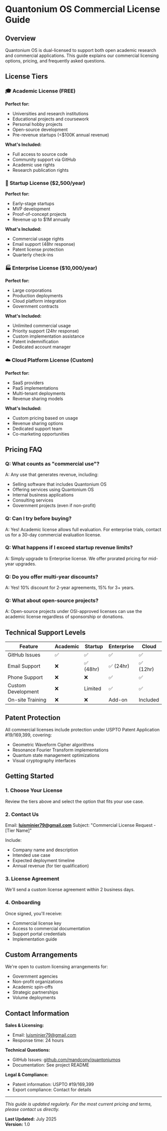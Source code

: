# Quantonium OS Commercial License Guide

## Overview
Quantonium OS is dual-licensed to support both open academic research and commercial applications. This guide explains our commercial licensing options, pricing, and frequently asked questions.

## License Tiers

### 🎓 Academic License (FREE)
**Perfect for:**
- Universities and research institutions
- Educational projects and coursework
- Personal hobby projects
- Open-source development
- Pre-revenue startups (<$100K annual revenue)

**What's Included:**
- Full access to source code
- Community support via GitHub
- Academic use rights
- Research publication rights

### 🏢 Startup License ($2,500/year)
**Perfect for:**
- Early-stage startups
- MVP development
- Proof-of-concept projects
- Revenue up to $1M annually

**What's Included:**
- Commercial usage rights
- Email support (48hr response)
- Patent license protection
- Quarterly check-ins

### 🏭 Enterprise License ($10,000/year)
**Perfect for:**
- Large corporations
- Production deployments
- Cloud platform integration
- Government contracts

**What's Included:**
- Unlimited commercial usage
- Priority support (24hr response)
- Custom implementation assistance
- Patent indemnification
- Dedicated account manager

### ☁️ Cloud Platform License (Custom)
**Perfect for:**
- SaaS providers
- PaaS implementations
- Multi-tenant deployments
- Revenue sharing models

**What's Included:**
- Custom pricing based on usage
- Revenue sharing options
- Dedicated support team
- Co-marketing opportunities

## Pricing FAQ

### Q: What counts as "commercial use"?
A: Any use that generates revenue, including:
- Selling software that includes Quantonium OS
- Offering services using Quantonium OS
- Internal business applications
- Consulting services
- Government projects (even if non-profit)

### Q: Can I try before buying?
A: Yes! Academic license allows full evaluation. For enterprise trials, contact us for a 30-day commercial evaluation license.

### Q: What happens if I exceed startup revenue limits?
A: Simply upgrade to Enterprise license. We offer prorated pricing for mid-year upgrades.

### Q: Do you offer multi-year discounts?
A: Yes! 10% discount for 2-year agreements, 15% for 3+ years.

### Q: What about open-source projects?
A: Open-source projects under OSI-approved licenses can use the academic license regardless of sponsorship or donations.

## Technical Support Levels

| Feature | Academic | Startup | Enterprise | Cloud |
|---------|----------|---------|------------|-------|
| GitHub Issues | ✅ | ✅ | ✅ | ✅ |
| Email Support | ❌ | ✅ (48hr) | ✅ (24hr) | ✅ (12hr) |
| Phone Support | ❌ | ❌ | ✅ | ✅ |
| Custom Development | ❌ | Limited | ✅ | ✅ |
| On-site Training | ❌ | ❌ | Add-on | Included |

## Patent Protection

All commercial licenses include protection under USPTO Patent Application #19/169,399, covering:
- Geometric Waveform Cipher algorithms
- Resonance Fourier Transform implementations
- Quantum state management optimizations
- Visual cryptography interfaces

## Getting Started

### 1. Choose Your License
Review the tiers above and select the option that fits your use case.

### 2. Contact Us
Email: **luisminier79@gmail.com**
Subject: "Commercial License Request - [Tier Name]"

Include:
- Company name and description
- Intended use case
- Expected deployment timeline
- Annual revenue (for tier qualification)

### 3. License Agreement
We'll send a custom license agreement within 2 business days.

### 4. Onboarding
Once signed, you'll receive:
- Commercial license key
- Access to commercial documentation
- Support portal credentials
- Implementation guide

## Custom Arrangements

We're open to custom licensing arrangements for:
- Government agencies
- Non-profit organizations
- Academic spin-offs
- Strategic partnerships
- Volume deployments

## Contact Information

**Sales & Licensing:**
- Email: luisminier79@gmail.com
- Response time: 24 hours

**Technical Questions:**
- GitHub Issues: [github.com/mandcony/quantoniumos](https://github.com/mandcony/quantoniumos)
- Documentation: See project README

**Legal & Compliance:**
- Patent information: USPTO #19/169,399
- Export compliance: Contact for details

---

*This guide is updated regularly. For the most current pricing and terms, please contact us directly.*

**Last Updated:** July 2025  
**Version:** 1.0
